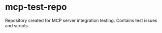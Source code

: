 # mcp-test-repo
Repository created for MCP server integration testing. Contains test issues and scripts.
